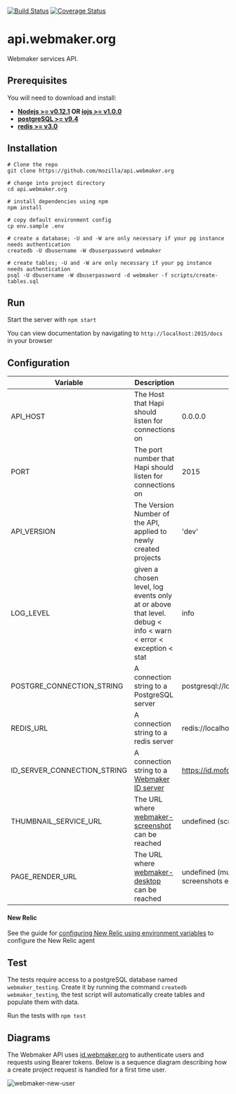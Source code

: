 [![Build Status](https://travis-ci.org/mozilla/api.webmaker.org.svg)](https://travis-ci.org/mozilla/api.webmaker.org)
[![Coverage Status](https://coveralls.io/repos/mozilla/api.webmaker.org/badge.svg?branch=develop)](https://coveralls.io/r/mozilla/api.webmaker.org?branch=develop)

# api.webmaker.org

Webmaker services API.

## Prerequisites

You will need to download and install:

* **[Nodejs >= v0.12.1](https://nodejs.org/download) OR [iojs >= v1.0.0](https://iojs.org)**
* **[postgreSQL >= v9.4](http://www.postgresql.org/download/)**
* **[redis >= v3.0](http://redis.io/download)**

## Installation

```
# Clone the repo
git clone https://github.com/mozilla/api.webmaker.org

# change into project directory
cd api.webmaker.org

# install dependencies using npm
npm install

# copy default environment config
cp env.sample .env

# create a database; -U and -W are only necessary if your pg instance needs authentication
createdb -U dbusername -W dbuserpassword webmaker

# create tables; -U and -W are only necessary if your pg instance needs authentication
psql -U dbusername -W dbuserpassword -d webmaker -f scripts/create-tables.sql
```

## Run

Start the server with `npm start`

You can view documentation by navigating to `http://localhost:2015/docs` in your browser

## Configuration

Variable                    | Description                                                                                                  | Default
----------------------------|--------------------------------------------------------------------------------------------------------------|-------------------------------------
API_HOST                    | The Host that Hapi should listen for connections on                                                          | 0.0.0.0
PORT                        | The port number that Hapi should listen for connections on                                                   | 2015
API_VERSION                 | The Version Number of the API, applied to newly created projects                                             | 'dev'
LOG_LEVEL                   | given a chosen level, log events only at or above that level. debug < info < warn < error < exception < stat | info
POSTGRE_CONNECTION_STRING   | A connection string to a PostgreSQL server                                                                   | postgresql://localhost:5432/webmaker
REDIS_URL                   | A connection string to a redis server                                                                        | redis://localhost:6379
ID_SERVER_CONNECTION_STRING | A connection string to a [Webmaker ID server](https://github.com/mozilla/id.webmaker.org)                    | https://id.mofostaging.net
THUMBNAIL_SERVICE_URL       | The URL where [webmaker-screenshot](https://github.com/mozilla/webmaker-screenshot) can be reached           | undefined (screenshots disabled)
PAGE_RENDER_URL             | The URL where [webmaker-desktop](https://github.com/mozilla/webmaker-desktop) can be reached                 | undefined (must defined if screenshots enabled)

#### New Relic

See the guide for [configuring New Relic using environment variables](https://docs.newrelic.com/docs/agents/nodejs-agent/installation-configuration/configuring-nodejs-environment-variables) to configure the New Relic agent

## Test

The tests require access to a postgreSQL database named `webmaker_testing`. Create it by running the command `createdb webmaker_testing`, the test script will automatically create tables and populate them with data.

Run the tests with `npm test`

## Diagrams

The Webmaker API uses [id.webmaker.org](https://github.com/mozilla/id.webmaker.org) to authenticate users and requests using
Bearer tokens. Below is a sequence diagram describing how a create project request is handled for a first time user.

![webmaker-new-user](https://cloud.githubusercontent.com/assets/438003/7801687/cdca9876-02f6-11e5-87ce-3f2916155644.png)
